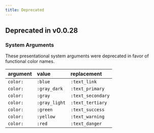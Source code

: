 ```yaml
---
title: Deprecated
---
```


## Deprecated in v0.0.28

### System Arguments

These presentational system arguments were deprecated in favor of functional color names.

| argument | value | replacement |
| :- | :- | :- |
| `color:` | `:blue` | `:text_link` |
| `color:` | `:gray_dark` | `:text_primary` |
| `color:` | `:gray` | `:text_secondary` |
| `color:` | `:gray_light` | `:text_tertiary` |
| `color:` | `:green` | `:text_success` |
| `color:` | `:yellow` | `:text_warning` |
| `color:` | `:red` | `:text_danger` |
